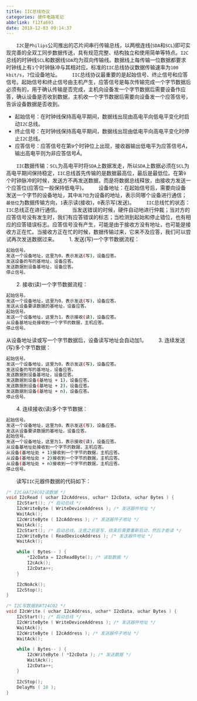 ```yaml
---
title: IIC总线协议
categories: 硬件电路笔记
abbrlink: f12fa693
date: 2018-12-03 09:14:37
---
```

&emsp;&emsp;`I2C`是`Philips`公司推出的芯片间串行传输总线，以两根连线(`SDA`和`SCL`)即可实现完善的全双工同步数据传送，具有规范完整、结构独立和使用简单等特点。`I2C`总线的时钟线`SCL`和数据线`SDA`均为双向传输线。数据线上每传输一位数据都要求时钟线上有`1`个时钟脉冲与其相对应。标准的`IIC`总线协议数据传输速率为`100 kbit/s`，`7`位设备地址。<!--more-->
&emsp;&emsp;`IIC`总线协议最重要的是起始信号、终止信号和应答信号。起始信号和终止信号由主机产生，应答信号是每次传输完成一个字节数据后必须有的，用于确认传输是否完成，主机向设备发一个字节数据后需要设备作应答，确认设备是否收到数据，主机收一个字节数据后需要向设备发一个应答信号，告诉设备数据是否收到。

- 起始信号：在时钟线保持高电平期间，数据线出现由高电平向低电平变化时启动`I2C`总线。
- 终止信号：在时钟线保持高电平期间，数据线出现由低电平向高电平变化时停止`I2C`总线。
- 应答信号：应答信号在第`9`个时钟位上出现，接收器输出低电平为应答信号$A$，输出高电平则为非应答信号$\bar{A}$。

&emsp;&emsp;`IIC`数据传输：`SCL`为高电平时将`SDA`上数据发走，所以`SDA`上数据必须在`SCL`为高电平期间保持稳定，`IIC`总线首先传输的是数据最高位，最后是最低位。在第`9`个时钟脉冲的时候，发送方不再发送数据，而是将数据总线释放，由接收方发送一个应答位(应答位一般保持低电平)。
&emsp;&emsp;设备地址：在起始信号后，需要向设备发送一个字节的设备地址，其中`高7位`为设备的地址，表示同哪个设备进行通信；`最低位`为数据传输方向，`1`表示读(接收)，`0`表示写(发送)。
&emsp;&emsp;`IIC`总线忙的状态：`IIC`总线正在进行通信。
&emsp;&emsp;当发送错误的时候，硬件自动地进行仲裁；当对方的应答信号没有发生时，我们有应答错误的标志；当检测到起始和停止错位，也有相应的应答错误标志。应答信号没有产生，可能是由于接收方没有地址，也可能是接收方正在忙。当接收方正在忙的时候，数据传输过来，它来不及应答，我们可以尝试再次发送数据过来。
&emsp;&emsp;1. 发送(写)一个字节数据流程：

``` bash
起始信号。
发送一个设备地址，这里为0，表示发送(写)，设备应答。
发送设备的写的基地址，设备应答。
发送数据到设备基地址，设备应答。
停止信号。
```

&emsp;&emsp;2. 接收(读)一个字节数据流程：

``` bash
起始信号。
发送一个设备地址，这里为0，表示发送(写)，设备应答。
发送从设备要读数据的基地址，设备应答。
起始信号。
发送一个设备地址，这里为1，表示接收(读)，设备应答。
从设备基地址处接收到一个字节的数据，主机应答。
停止信号。
```

从设备地址读或写一个字节数据后，设备读写地址会自动加1。
&emsp;&emsp;3. 连续发送(写)多个字节数据：

``` bash
起始信号。
发送一个设备地址，这里为0，表示发送(写)，设备应答。
发送设备的写的基地址，设备应答。
发送数据到设备基地址，设备应答。
发送数据到设备(基地址 + 1)，设备应答。
发送数据到设备(基地址 + 2)，设备应答。
发送数据到设备(基地址 + n)，设备应答。
停止信号。
```

&emsp;&emsp;4. 连续接收(读)多个字节数据：

``` bash
起始信号。
发送一个设备地址，这里为0，表示发送(写)，设备应答。
发送从设备要读数据的基地址，设备应答。
起始信号。
发送一个设备地址，这里为1，表示接收(读)，设备应答。
从设备基地址处接收到一个字节的数据，主机应答。
从设备(基地址处 + 1)接收到一个字节的数据，主机应答。
从设备(基地址处 + 2)接收到一个字节的数据，主机应答。
从设备(基地址处 + n)接收到一个字节的数据，主机应答。
停止信号。
```

&emsp;&emsp;读写`IIC`元器件数据的代码如下：

``` cpp
/* I2C从AT24C02读数据 */
void I2cRead ( uchar I2cAddress, uchar* I2cData, uchar Bytes ) {
    I2cStart(); /* 启动总线 */
    I2cWriteByte ( WriteDeviceAddress ); /* 发送器件地址 */
    WaitAck();
    I2cWriteByte ( I2cAddress ); /* 发送器件子地址 */
    WaitAck();
    I2cStart(); /* 启动总线。注意之前是写，结束后需要重新启动，然后才能读 */
    I2cWriteByte ( ReadDeviceAddress ); /* 发送器件地址 */
    WaitAck();

    while ( Bytes-- ) {
        *I2cData = I2cReadByte(); /* 读取数据 */
        I2cAck();
        I2cData++;
    }

    I2cNoAck();
    I2cStop();
}

/* I2C写数据到AT24C02 */
void I2cWrite ( uchar I2cAddress, uchar* I2cData, uchar Bytes ) {
    I2cStart(); /* 启动总线 */
    I2cWriteByte ( WriteDeviceAddress ); /* 发送器件地址 */
    WaitAck();
    I2cWriteByte ( I2cAddress ); /* 发送器件子地址 */
    WaitAck();

    while ( Bytes-- ) {
        I2cWriteByte ( *I2cData ); /* 发送数据 */
        WaitAck();
        I2cData++;
    }

    I2cStop();
    DelayMs ( 10 );
}
```